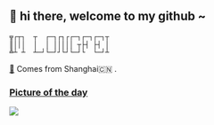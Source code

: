 ## 👋   hi there, welcome to my github ~ 
```
╦┌┬┐  ┬  ┌─┐┌┐┌┌─┐┌─┐┌─┐┬
║│││  │  │ │││││ ┬├┤ ├┤ │
╩┴ ┴  ┴─┘└─┘┘└┘└─┘└  └─┘┴
```

[👾](https://www.crlf1.xyz)  Comes from Shanghai🇨🇳 . 


### [Picture of the day](https://en.wikipedia.org/wiki/Wikipedia:Picture_of_the_day)


![](https://upload.wikimedia.org/wikipedia/commons/thumb/3/36/Brigid_M._Balfour_%281914-1994%29_-_Restoration.jpg/600px-Brigid_M._Balfour_%281914-1994%29_-_Restoration.jpg)